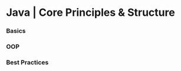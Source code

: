 Java | Core Principles & Structure
=======================


### Basics


### OOP





### Best Practices

